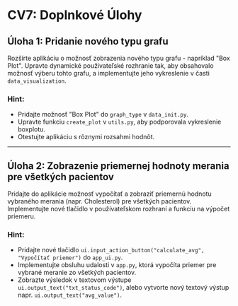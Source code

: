 # CV7: Doplnkové Úlohy

## Úloha 1: Pridanie nového typu grafu
Rozšírte aplikáciu o možnosť zobrazenia nového typu grafu - napríklad "Box Plot". Upravte dynamické používateľské rozhranie tak, aby obsahovalo možnosť výberu tohto grafu, a implementujte jeho vykreslenie v časti `data_visualization`.

### Hint:
- Pridajte možnosť "Box Plot" do `graph_type` v `data_init.py`.
- Upravte funkciu `create_plot` v `utils.py`, aby podporovala vykreslenie boxplotu.
- Otestujte aplikáciu s rôznymi rozsahmi hodnôt.

---

## Úloha 2: Zobrazenie priemernej hodnoty merania pre všetkých pacientov
Pridajte do aplikácie možnosť vypočítať a zobraziť priemernú hodnotu vybraného merania (napr. Cholesterol) pre všetkých pacientov. Implementujte nové tlačidlo v používateľskom rozhraní a funkciu na výpočet priemeru.

### Hint:
- Pridajte nové tlačidlo `ui.input_action_button("calculate_avg", "Vypočítať priemer")` do `app_ui.py`.
- Implementujte obsluhu udalosti v `app.py`, ktorá vypočíta priemer pre vybrané meranie zo všetkých pacientov.
- Zobrazte výsledok v textovom výstupe `ui.output_text("txt_status_code")`, alebo vytvorte nový textový výstup napr. `ui.output_text("avg_value")`.

